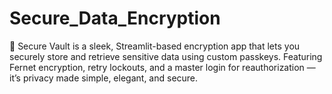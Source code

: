 # Secure_Data_Encryption
🔐 Secure Vault is a sleek, Streamlit-based encryption app that lets you securely store and retrieve sensitive data using custom passkeys. Featuring Fernet encryption, retry lockouts, and a master login for reauthorization — it’s privacy made simple, elegant, and secure.
